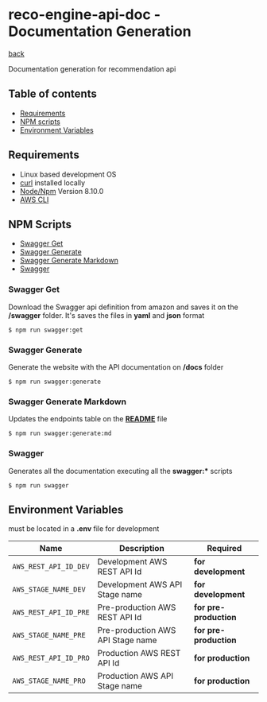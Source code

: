 # reco-engine-api-doc - Documentation Generation
[back](./README.md)

Documentation generation for recommendation api

## Table of contents

* [Requirements](#requirements)
* [NPM scripts](#npm-scripts)
* [Environment Variables](#environment-variables)

## Requirements

* Linux based development OS
* [curl](https://curl.haxx.se/) installed locally
* [Node/Npm](https://nodejs.org) Version 8.10.0
* [AWS CLI](https://aws.amazon.com/es/cli/)

## NPM Scripts

* [Swagger Get](#swagger-get)
* [Swagger Generate](#swagger-generate)
* [Swagger Generate Markdown](#swagger-generate-markdown)
* [Swagger](#swagger)

### Swagger Get

Download the Swagger api definition from amazon and saves it on the __/swagger__ folder. 
It's saves the files in __yaml__ and __json__ format

```shell
$ npm run swagger:get
```

### Swagger Generate

Generate the website with the API documentation on __/docs__ folder

```shell
$ npm run swagger:generate
```

### Swagger Generate Markdown

Updates the endpoints table on the __[README](./README.md)__ file

```shell
$ npm run swagger:generate:md
```

### Swagger

Generates all the documentation executing all the __swagger:*__ scripts

```shell
$ npm run swagger
```
## Environment Variables

must be located in a __.env__ file for development

Name                  | Description                       | Required
--------------------- | --------------------------------- | ------------------------
`AWS_REST_API_ID_DEV` | Development AWS REST API Id       | __for development__
`AWS_STAGE_NAME_DEV`  | Development AWS API Stage name    | __for development__
`AWS_REST_API_ID_PRE` | Pre-production AWS REST API Id    | __for pre-production__ 
`AWS_STAGE_NAME_PRE`  | Pre-production AWS API Stage name | __for pre-production__
`AWS_REST_API_ID_PRO` | Production AWS REST API Id        | __for production__
`AWS_STAGE_NAME_PRO`  | Production AWS API Stage name     | __for production__